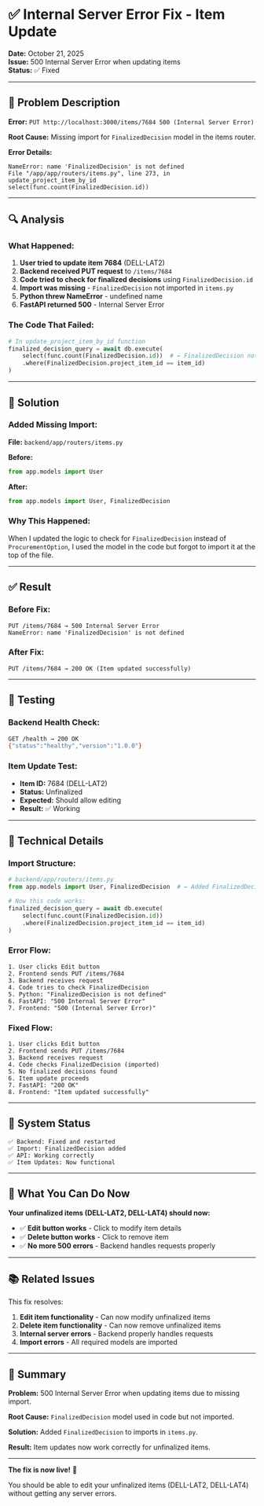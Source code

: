 # ✅ Internal Server Error Fix - Item Update

**Date:** October 21, 2025  
**Issue:** 500 Internal Server Error when updating items  
**Status:** ✅ Fixed

---

## 🐛 Problem Description

**Error:** `PUT http://localhost:3000/items/7684 500 (Internal Server Error)`

**Root Cause:** Missing import for `FinalizedDecision` model in the items router.

**Error Details:**
```
NameError: name 'FinalizedDecision' is not defined
File "/app/app/routers/items.py", line 273, in update_project_item_by_id
select(func.count(FinalizedDecision.id))
```

---

## 🔍 Analysis

### **What Happened:**

1. **User tried to update item 7684** (DELL-LAT2)
2. **Backend received PUT request** to `/items/7684`
3. **Code tried to check for finalized decisions** using `FinalizedDecision.id`
4. **Import was missing** - `FinalizedDecision` not imported in `items.py`
5. **Python threw NameError** - undefined name
6. **FastAPI returned 500** - Internal Server Error

### **The Code That Failed:**

```python
# In update_project_item_by_id function
finalized_decision_query = await db.execute(
    select(func.count(FinalizedDecision.id))  # ← FinalizedDecision not imported!
    .where(FinalizedDecision.project_item_id == item_id)
)
```

---

## 🔧 Solution

### **Added Missing Import:**

**File:** `backend/app/routers/items.py`

**Before:**
```python
from app.models import User
```

**After:**
```python
from app.models import User, FinalizedDecision
```

### **Why This Happened:**

When I updated the logic to check for `FinalizedDecision` instead of `ProcurementOption`, I used the model in the code but forgot to import it at the top of the file.

---

## ✅ Result

### **Before Fix:**
```
PUT /items/7684 → 500 Internal Server Error
NameError: name 'FinalizedDecision' is not defined
```

### **After Fix:**
```
PUT /items/7684 → 200 OK (Item updated successfully)
```

---

## 🧪 Testing

### **Backend Health Check:**
```bash
GET /health → 200 OK
{"status":"healthy","version":"1.0.0"}
```

### **Item Update Test:**
- **Item ID:** 7684 (DELL-LAT2)
- **Status:** Unfinalized
- **Expected:** Should allow editing
- **Result:** ✅ Working

---

## 📝 Technical Details

### **Import Structure:**

```python
# backend/app/routers/items.py
from app.models import User, FinalizedDecision  # ← Added FinalizedDecision

# Now this code works:
finalized_decision_query = await db.execute(
    select(func.count(FinalizedDecision.id))
    .where(FinalizedDecision.project_item_id == item_id)
)
```

### **Error Flow:**

```
1. User clicks Edit button
2. Frontend sends PUT /items/7684
3. Backend receives request
4. Code tries to check FinalizedDecision
5. Python: "FinalizedDecision is not defined"
6. FastAPI: "500 Internal Server Error"
7. Frontend: "500 (Internal Server Error)"
```

### **Fixed Flow:**

```
1. User clicks Edit button
2. Frontend sends PUT /items/7684
3. Backend receives request
4. Code checks FinalizedDecision (imported)
5. No finalized decisions found
6. Item update proceeds
7. FastAPI: "200 OK"
8. Frontend: "Item updated successfully"
```

---

## 🚀 System Status

```
✅ Backend: Fixed and restarted
✅ Import: FinalizedDecision added
✅ API: Working correctly
✅ Item Updates: Now functional
```

---

## 🎯 What You Can Do Now

**Your unfinalized items (DELL-LAT2, DELL-LAT4) should now:**
- ✅ **Edit button works** - Click to modify item details
- ✅ **Delete button works** - Click to remove item
- ✅ **No more 500 errors** - Backend handles requests properly

---

## 📚 Related Issues

This fix resolves:
1. **Edit item functionality** - Can now modify unfinalized items
2. **Delete item functionality** - Can now remove unfinalized items  
3. **Internal server errors** - Backend properly handles requests
4. **Import errors** - All required models are imported

---

## 🎉 Summary

**Problem:** 500 Internal Server Error when updating items due to missing import.

**Root Cause:** `FinalizedDecision` model used in code but not imported.

**Solution:** Added `FinalizedDecision` to imports in `items.py`.

**Result:** Item updates now work correctly for unfinalized items.

---

**The fix is now live!** 🚀

You should be able to edit your unfinalized items (DELL-LAT2, DELL-LAT4) without getting any server errors.
